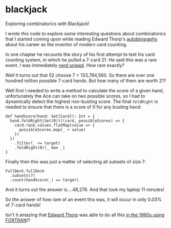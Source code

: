 # blackjack
Exploring combinatorics with Blackjack!

I wrote this code to explore some interesting questions about
combinatorics that I started coming upon while reading Edward Thorp's
[autobiography](https://www.amazon.com/A-Man-for-All-Markets-audiobook/dp/B01N4JAXQM/ref=sr_1_1?dchild=1&keywords=a+man+for+all+markets&qid=1621810952&sr=8-1)
about his career as the inventor of modern card counting.

In one chapter he recounts the story of his first attempt to test his
card counting system, in which he pulled a 7-card 21. He said this was a rare event.
I was immediately [nerd sniped](https://xkcd.com/356/). How rare exactly?

Well it turns out that 52 choose 7 = 133,784,560. So there are over one hundred million
possible 7-card hands. But how many of them are worth 21?

Well first I needed to write a method to calculate the score of a given
hand, unfortunately the Ace can take on two possible scores, so I had to
dynamically detect the highest non-busting score. The final `foldRight`
is needed to ensure that there is a score of 0 for any busting hand:

```
def handScore(hand: Set[Card]): Int = {
  hand.foldRight(Set(0))((card, possibleScores) => {
    card.rank.values.flatMap(value => {
      possibleScores.map(_ + value)
    })
  })
    .filter(_ <= target)
    .foldRight(0)(_ max _)
}
```

Finally then this was just a matter of selecting all subsets of size
7:
```
FullDeck.fullDeck
  .subsets(7)
  .count(handScore(_) == target)
```

And it turns out the answer is....48,276. And that took my laptop 11 minutes!

So the answer of how rare of an event this was, it will occur in only
0.03% of 7-card hands!

Isn't it amazing that [Edward Thorp](https://en.wikipedia.org/wiki/Edward_O._Thorp)
was able to do all this [in the 1960s using FORTRAN](https://youtu.be/nn6HZdMJwnU?t=20)!?